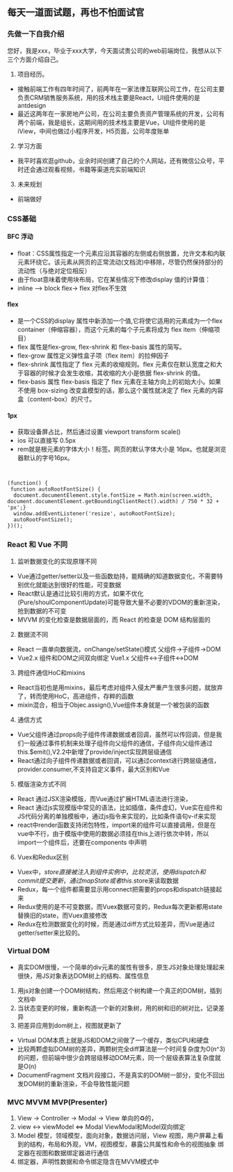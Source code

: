 ## 每天一道面试题，再也不怕面试官

### 先做一下自我介绍
您好，我是xxx，毕业于xxx大学，今天面试贵公司的web前端岗位，我想从以下三个方面介绍自己。

1. 项目经历。
  - 接触前端工作有四年时间了，前两年在一家法律互联网公司工作，在公司主要负责CRM销售服务系统，用的技术栈主要是React，UI组件使用的是antdesign
  - 最近这两年在一家房地产公司，在公司主要负责资产管理系统的开发，公司有两个前端，我是组长，这期间用的技术栈主要是Vue，UI组件使用的是iView，中间也做过小程序开发，H5页面，公司年度账单

2. 学习方面
  - 我平时喜欢逛github，业余时间创建了自己的个人网站，还有微信公众号，平时还会通过观看视频，书籍等渠道充实前端知识

3. 未来规划
  - 前端做好



### CSS基础

#### BFC 浮动
* float：CSS属性指定一个元素应沿其容器的左侧或右侧放置，允许文本和内联元素环绕它。该元素从网页的正常流动(文档流)中移除，尽管仍然保持部分的流动性（与绝对定位相反）
* 由于float意味着使用块布局，它在某些情况下修改display 值的计算值：
* inline --> block  flex-> flex 对flex不生效

#### flex 
* 是一个CSS的display 属性中新添加一个值,它将使它适用的元素成为一个flex container（伸缩容器），而这个元素的每个子元素将成为 flex item（伸缩项目）
* flex 属性是flex-grow, flex-shrink 和 flex-basis 属性的简写。
* flex-grow 属性定义弹性盒子项（flex item）的拉伸因子
* flex-shrink 属性指定了 flex 元素的收缩规则。flex 元素仅在默认宽度之和大于容器的时候才会发生收缩，其收缩的大小是依据 flex-shrink 的值。
* flex-basis 属性 flex-basis 指定了 flex 元素在主轴方向上的初始大小。如果不使用  box-sizing 改变盒模型的话，那么这个属性就决定了 flex 元素的内容盒（content-box）的尺寸。

#### 1px
* 获取设备屏占比，然后通过设置 viewport transform scale()
*  ios 可以直接写 0.5px
* rem就是根元素的字体大小！<html>标签。网页<html>的默认字体大小是 16px。也就是浏览器默认的字号16px。
```


(function() {
 function autoRootFontSize() {
  document.documentElement.style.fontSize = Math.min(screen.width, document.documentElement.getBoundingClientRect().width) / 750 * 32 + 'px';}
  window.addEventListener('resize', autoRootFontSize);
  autoRootFontSize();
})();

```

### React 和 Vue 不同
1. 监听数据变化的实现原理不同
  - Vue通过getter/setter以及一些函数劫持，能精确的知道数据变化，不需要特别优化就能达到很好的性能，可变数据
  - React默认是通过比较引用的方式，如果不优化(Pure/shoulComponentUpdate)可能导致大量不必要的VDOM的重新渲染，抢到数据的不可变
  - MVVM 的变化检查是数据层面的，而 React 的检查是 DOM 结构层面的
2. 数据流不同
  - React 一直单向数据流，onChange/setState()模式 父组件->子组件->DOM
  - Vue2.x 组件和DOM之间双向绑定 Vue1.x 父组件<->子组件<->DOM
3. 跨组件通信HoC和mixins
  - React当初也是用mixins，最后考虑对组件入侵太严重产生很多问题，就放弃了，转而使用HoC，高进组件，存粹的函数
  - mixin混合，相当于Objec.assign(),Vue组件本身就是一个被包装的函数
4. 通信方式
  - Vue父组件通过props向子组件传递数据或者回调，虽然可以传回调，但是我们一般通过事件机制来处理子组件向父组件的通信，子组件向父组件通过this.$emit(),V2.2中新增了provide/inject实现跨层级通信
  - React通过向子组件传递数据或者回调，可以通过context进行跨层级通信，provider.consumer,不支持自定义事件，最大区别和Vue
5. 模版渲染方式不同
  - React 通过JSX渲染模版，而Vue通过扩展HTML语法进行渲染，
  - React 通过js实现模版中常见的语法，比如插值，条件虚幻，Vue实在组件和JS代码分离的单独模板中，通过js指令来实现的，比如条件语句v-if来实现
  - react中render函数支持闭包特性，import来的组件可以直接调用，但是在vue中不行，由于模版中使用的数据必须挂在this上进行依次中转，所以import一个组件后，还要在components 中声明
6. Vuex和Redux区别
  - Vuex中，$store直接被注入到组件实例中，比较灵活，使用dispatch和commit提交更新，通过mapState或者this.$store来读取数据
  - Redux，每一个组件都需要显示用connect把需要的props和dispatch链接起来
  - Redux使用的是不可变数据，而Vuex数据可变的，Redux每次更新都用state替换旧的state，而Vuex直接修改
  - Redux在检测数据变化的时候，而是通过diff方式比较差异，而Vue是通过getter/setter来比较的。

### Virtual DOM
* 真实DOM很慢，一个简单的div元素的属性有很多，原生JS对象处理处理起来很快，用JS对象表达DOM树上的结构、属性信息
1. 用js对象创建一个DOM树结构，然后用这个树构建一个真正的DOM树，插到文档中
2. 当状态变更的时候，重新构造一个新的对象树，用的树和旧的树对比，记录差异
3. 把差异应用到dom树上，视图就更新了
* Virtual DOM本质上就是JS和DOM之间做了一个缓存，类似CPU和硬盘
* 比较两颗虚拟DOM树的差异，两颗树完全diff算法是一个时间复杂度为O(n^3)的问题，但前端中很少会跨层级移动DOM元素，同一个层级表算法复杂度就是O(n)
* DocumentFragment 文档片段接口，不是真实的DOM树一部分，变化不回出发DOM树的重新渲染，不会导致性能问题

### MVC MVVM  MVP(Presenter)
1. View -> Controller -> Modal -> View 单向的♻️的，
2. view <-> viewModel <=> Modal ViewModal和Model双向绑定
3. Model 模型，领域模型，面向对象，数据访问层，View 视图，用户屏幕上看到的结构，布局和外观，VM，视图模型，暴露公共属性和命令的视图抽象
绑定器在视图和数据绑定器进行通信
4. 绑定器，声明性数据和命令绑定隐含在MVVM模式中
